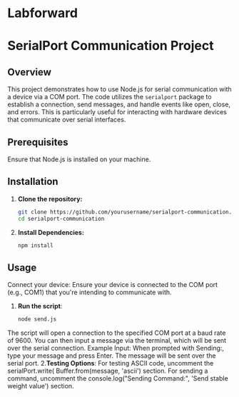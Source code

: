 # Labforward
# SerialPort Communication Project
## Overview
This project demonstrates how to use Node.js for serial communication with a device via a COM port. The code utilizes the `serialport` package to establish a connection, send messages, and handle events like open, close, and errors. This is particularly useful for interacting with hardware devices that communicate over serial interfaces.
## Prerequisites
Ensure that Node.js is installed on your machine.
## Installation
1. **Clone the repository:**
   ```bash
   git clone https://github.com/yourusername/serialport-communication.git
   cd serialport-communication
2. **Install Dependencies:**
   ```bash
   npm install

## Usage
Connect your device: Ensure your device is connected to the COM port (e.g., COM1) that you're intending to communicate with.
1. **Run the script**:
    ```bash
    node send.js
The script will open a connection to the specified COM port at a baud rate of 9600. You can then input a message via the terminal, which will be sent over the serial connection.
Example Input: When prompted with Sending:, type your message and press Enter. The message will be sent over the serial port.
2.**Testing Options**:
For testing ASCII code, uncomment the serialPort.write( Buffer.from(message, 'ascii') section.
For sending a command, uncomment the console.log("Sending Command:", 'Send stable weight value') section.

